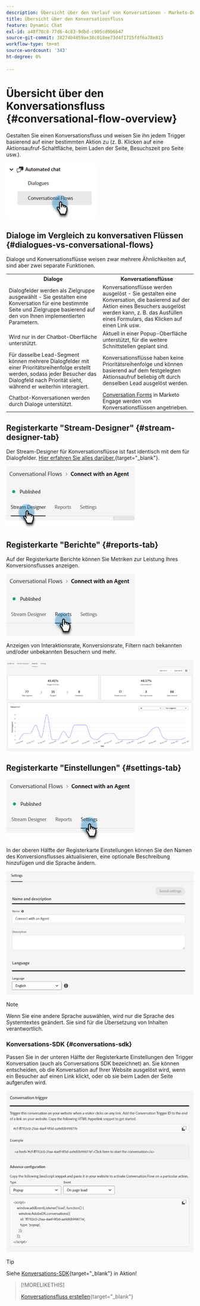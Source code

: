 ```yaml
---
description: Übersicht über den Verlauf von Konversationen - Marketo-Dokumente - Produktdokumentation
title: Übersicht über den Konversationsfluss
feature: Dynamic Chat
exl-id: a48f78c8-77d6-4c83-9dbd-c905cd9b6b47
source-git-commit: 38274b4859ae38c018ee73d4f1715fdf6a78e815
workflow-type: tm+mt
source-wordcount: '343'
ht-degree: 0%

---
```


# Übersicht über den Konversationsfluss {#conversational-flow-overview}

Gestalten Sie einen Konversationsfluss und weisen Sie ihn jedem Trigger basierend auf einer bestimmten Aktion zu (z. B. Klicken auf eine Aktionsaufruf-Schaltfläche, beim Laden der Seite, Besuchszeit pro Seite usw.).

![](assets/conversational-flow-overview-1.png)

## Dialoge im Vergleich zu konversativen Flüssen {#dialogues-vs-conversational-flows}

Dialoge und Konversationsflüsse weisen zwar mehrere Ähnlichkeiten auf, sind aber zwei separate Funktionen.

<table> 
 <tbody> 
  <tr> 
   <th style="width:50%">Dialoge</th> 
   <th style="width:50%">Konversationsflüsse</th>
  </tr> 
  <tr> 
   <td>Dialogfelder werden als Zielgruppe ausgewählt - Sie gestalten eine Konversation für eine bestimmte Seite und Zielgruppe basierend auf den von Ihnen implementierten Parametern.</td> 
   <td>Konversationsflüsse werden ausgelöst - Sie gestalten eine Konversation, die basierend auf der Aktion eines Besuchers ausgelöst werden kann, z. B. das Ausfüllen eines Formulars, das Klicken auf einen Link usw.</td>
  </tr>
   <tr> 
   <td>Wird nur in der Chatbot-Oberfläche unterstützt.</td> 
   <td>Aktuell in einer Popup-Oberfläche unterstützt, für die weitere Schnittstellen geplant sind.</td>
  </tr>
  </tr>
   <tr> 
   <td>Für dasselbe Lead-Segment können mehrere Dialogfelder mit einer Prioritätsreihenfolge erstellt werden, sodass jeder Besucher das Dialogfeld nach Priorität sieht, während er weiterhin interagiert.</td> 
   <td>Konversationsflüsse haben keine Prioritätsreihenfolge und können basierend auf dem festgelegten Aktionsaufruf beliebig oft durch denselben Lead ausgelöst werden.</td>
  </tr>
  <tr>
   <td>Chatbot-Konversationen werden durch Dialoge unterstützt.</td>
   <td><a href="/help/marketo/product-docs/demand-generation/dynamic-chat/automated-chat/conversational-flow-settings-for-marketo-engage-forms.md" target="_blank">Conversation Forms</a> in Marketo Engage werden von Konversationsflüssen angetrieben.</td>
  </tr>
 </tbody> 
</table>

## Registerkarte &quot;Stream-Designer&quot; {#stream-designer-tab}

Der Stream-Designer für Konversationsflüsse ist fast identisch mit dem für Dialogfelder. [Hier erfahren Sie alles darüber.](/help/marketo/product-docs/demand-generation/dynamic-chat/automated-chat/stream-designer.md){target="_blank"}.

![](assets/conversational-flow-overview-2.png)

## Registerkarte &quot;Berichte&quot; {#reports-tab}

Auf der Registerkarte Berichte können Sie Metriken zur Leistung Ihres Konversionsflusses anzeigen.

![](assets/conversational-flow-overview-3.png)

Anzeigen von Interaktionsrate, Konversionsrate, Filtern nach bekannten und/oder unbekannten Besuchern und mehr.

![](assets/conversational-flow-overview-4.png)

## Registerkarte &quot;Einstellungen&quot; {#settings-tab}

![](assets/conversational-flow-overview-5.png)

In der oberen Hälfte der Registerkarte Einstellungen können Sie den Namen des Konversionsflusses aktualisieren, eine optionale Beschreibung hinzufügen und die Sprache ändern.

![](assets/conversational-flow-overview-6.png)

>[!NOTE]
>
>Wenn Sie eine andere Sprache auswählen, wird nur die Sprache des Systemtextes geändert. Sie sind für die Übersetzung von Inhalten verantwortlich.

### Konversations-SDK {#conversations-sdk}

Passen Sie in der unteren Hälfte der Registerkarte Einstellungen den Trigger Konversation (auch als Conversations SDK bezeichnet) an. Sie können entscheiden, ob die Konversation auf Ihrer Website ausgelöst wird, wenn ein Besucher auf einen Link klickt, oder ob sie beim Laden der Seite aufgerufen wird.

![](assets/conversational-flow-overview-7.png)

>[!TIP]
>
>Siehe [Konversations-SDK](https://experienceleague.adobe.com/tools/marketo-dynamic-chatbot/conversations-sdk/){target="_blank"} in Aktion!

>[!MORELIKETHIS]
>
>[Konversationsfluss erstellen](/help/marketo/product-docs/demand-generation/dynamic-chat/automated-chat/create-a-conversational-flow.md){target="_blank"}
